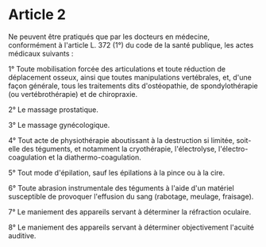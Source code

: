 # Article 2

Ne peuvent être pratiqués que par les docteurs en médecine, conformément à l'article L. 372 (1°) du code de la santé publique, les actes médicaux suivants :

1° Toute mobilisation forcée des articulations et toute réduction de déplacement osseux, ainsi que toutes manipulations vertébrales, et, d'une façon générale, tous les traitements dits d'ostéopathie, de spondylothérapie (ou vertébrothérapie) et de chiropraxie.

2° Le massage prostatique.

3° Le massage gynécologique.

4° Tout acte de physiothérapie aboutissant à la destruction si limitée, soit-elle des téguments, et notamment la cryothérapie, l'électrolyse, l'électro-coagulation et la diathermo-coagulation.

5° Tout mode d'épilation, sauf les épilations à la pince ou à la cire.

6° Toute abrasion instrumentale des téguments à l'aide d'un matériel susceptible de provoquer l'effusion du sang (rabotage, meulage, fraisage).

7° Le maniement des appareils servant à déterminer la réfraction oculaire.

8° Le maniement des appareils servant à déterminer objectivement l'acuité auditive.
